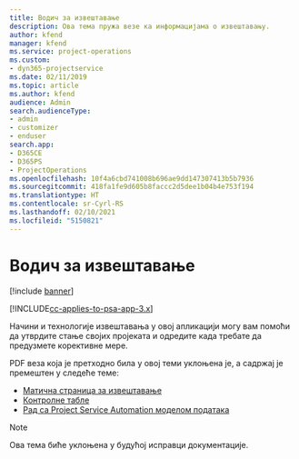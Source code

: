 ```yaml
---
title: Водич за извештавање
description: Ова тема пружа везе ка информацијама о извештавању.
author: kfend
manager: kfend
ms.service: project-operations
ms.custom:
- dyn365-projectservice
ms.date: 02/11/2019
ms.topic: article
ms.author: kfend
audience: Admin
search.audienceType:
- admin
- customizer
- enduser
search.app:
- D365CE
- D365PS
- ProjectOperations
ms.openlocfilehash: 10f4a6cbd741008b696ae9dd147307413b5b7936
ms.sourcegitcommit: 418fa1fe9d605b8faccc2d5dee1b04b4e753f194
ms.translationtype: HT
ms.contentlocale: sr-Cyrl-RS
ms.lasthandoff: 02/10/2021
ms.locfileid: "5150821"
---
```

# <a name="reporting-guide"></a>Водич за извештавање

[!include [banner](../../includes/psa-now-project-operations.md)]

[!INCLUDE[cc-applies-to-psa-app-3.x](../../includes/cc-applies-to-psa-app-3x.md)]

Начини и технологије извештавања у овој апликацији могу вам помоћи да утврдите стање својих пројеката и одредите када требате да предузмете корективне мере. 

PDF веза која је претходно била у овој теми уклоњена је, а садржај је премештен у следеће теме:

- [Матична страница за извештавање](../reports-reporting-dynamics-365-project-service.md)
- [Контролне табле](../reports-dashboards.md)
- [Рад са Project Service Automation моделом података](../reports-working-project-service-data-model.md)

> [!NOTE]
> Ова тема биће уклоњена у будућој исправци документације. 
